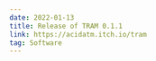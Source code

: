 ```yaml
---
date: 2022-01-13
title: Release of TRAM 0.1.1
link: https://acidatm.itch.io/tram
tag: Software
---
```

